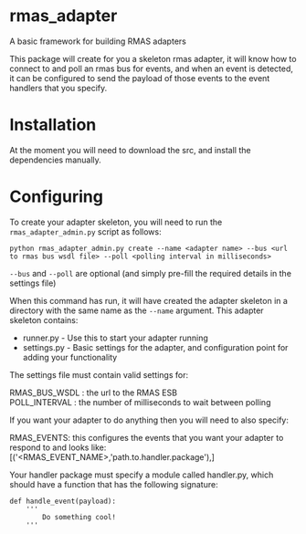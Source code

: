 rmas_adapter
============

A basic framework for building RMAS adapters

This package will create for you a skeleton rmas adapter, it will know how to connect to
and poll an rmas bus for events, and when an event is detected, it can be configured to
send the payload of those events to the event handlers that you specify.

Installation
============

At the moment you will need to download the src, and install the dependencies manually.

Configuring
===========

To create your adapter skeleton, you will need to run the `rmas_adapter_admin.py` script
as follows:

```
python rmas_adapter_admin.py create --name <adapter name> --bus <url to rmas bus wsdl file> --poll <polling interval in milliseconds>
```

`--bus` and `--poll` are optional (and simply pre-fill the required details in the settings file)

When this command has run, it will have created the adapter skeleton in a directory with the
same name as the `--name` argument. This adapter skeleton contains:

* runner.py - Use this to start your adapter running
* settings.py - Basic settings for the adapter, and configuration point for adding your functionality

The settings file must contain valid settings for:

RMAS\_BUS\_WSDL : the url to the RMAS ESB  
POLL\_INTERVAL : the number of milliseconds to wait between polling

If you want your adapter to do anything then you will need to also specify:

RMAS_EVENTS: this configures the events that you want your adapter to respond to and  looks like:
[('<RMAS_EVENT_NAME>,'path.to.handler.package'),]

Your handler package must specify a module called handler.py, which should have a function that has
the following signature:

```
def handle_event(payload):
	'''
		Do something cool!
	'''
```